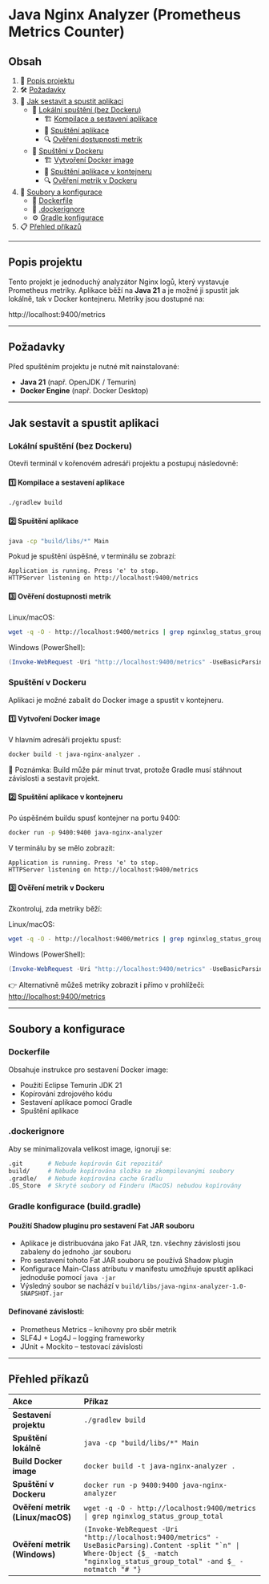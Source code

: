# Java Nginx Analyzer (Prometheus Metrics Counter)

## Obsah
1. 📌 [Popis projektu](#popis-projektu)
2. 🛠 [Požadavky](#požadavky)
3. 🚀 [Jak sestavit a spustit aplikaci](#jak-sestavit-a-spustit-aplikaci)
    - 📍 [Lokální spuštění (bez Dockeru)](#lokální-spuštění-bez-dockeru)
        - 🏗️ [Kompilace a sestavení aplikace](#1️⃣-kompilace-a-sestavení-aplikace)
        - 🏃 [Spuštění aplikace](#2️⃣-spuštění-aplikace)
        - 🔍 [Ověření dostupnosti metrik](#3️⃣-ověření-dostupnosti-metrik)
    - 🐳 [Spuštění v Dockeru](#spuštění-v-dockeru)
        - 🏗️ [Vytvoření Docker image](#1️⃣-vytvoření-docker-image)
        - 🏃 [Spuštění aplikace v kontejneru](#2️⃣-spuštění-aplikace-v-kontejneru)
        - 🔍 [Ověření metrik v Dockeru](#3️⃣-ověření-metrik-v-dockeru)
4. 📂 [Soubory a konfigurace](#soubory-a-konfigurace)
    - 📝 [Dockerfile](#dockerfile)
    - 🚫 [.dockerignore](#dockerignore)
    - ⚙️ [Gradle konfigurace](#gradle-konfigurace-buildgradle)
5. 📋 [Přehled příkazů](#přehled-příkazů)

---

## Popis projektu
Tento projekt je jednoduchý analyzátor Nginx logů, který vystavuje Prometheus metriky. 
Aplikace běží na **Java 21** a je možné ji spustit jak lokálně, tak v Docker kontejneru. Metriky jsou dostupné na:

http://localhost:9400/metrics

---

## Požadavky
Před spuštěním projektu je nutné mít nainstalované:
- **Java 21** (např. OpenJDK / Temurin)
- **Docker Engine** (např. Docker Desktop)

---

## Jak sestavit a spustit aplikaci

### Lokální spuštění (bez Dockeru)
Otevři terminál v kořenovém adresáři projektu a postupuj následovně:

#### 1️⃣ **Kompilace a sestavení aplikace**

```sh
./gradlew build
```

#### 2️⃣ **Spuštění aplikace**

```sh
java -cp "build/libs/*" Main
```

Pokud je spuštění úspěšné, v terminálu se zobrazí:
```arduino
Application is running. Press 'e' to stop.
HTTPServer listening on http://localhost:9400/metrics
```

#### 3️⃣ **Ověření dostupnosti metrik**

Linux/macOS:
```sh
wget -q -O - http://localhost:9400/metrics | grep nginxlog_status_group_total
```

Windows (PowerShell):
```powershell
(Invoke-WebRequest -Uri "http://localhost:9400/metrics" -UseBasicParsing).Content -split "`n" | Where-Object {$_ -match "nginxlog_status_group_total" -and $_ -notmatch "# "}
```

### Spuštění v Dockeru
Aplikaci je možné zabalit do Docker image a spustit v kontejneru.

#### 1️⃣ Vytvoření Docker image

V hlavním adresáři projektu spusť:
```sh
docker build -t java-nginx-analyzer .
```

📌 Poznámka: 
Build může pár minut trvat, protože Gradle musí stáhnout závislosti a sestavit projekt.

#### 2️⃣ Spuštění aplikace v kontejneru
Po úspěšném buildu spusť kontejner na portu 9400:
```sh
docker run -p 9400:9400 java-nginx-analyzer
```

V terminálu by se mělo zobrazit:
```arduino
Application is running. Press 'e' to stop.
HTTPServer listening on http://localhost:9400/metrics
```

#### 3️⃣ Ověření metrik v Dockeru
Zkontroluj, zda metriky běží:

Linux/macOS:
```sh
wget -q -O - http://localhost:9400/metrics | grep nginxlog_status_group_total
```

Windows (PowerShell):
```powershell
(Invoke-WebRequest -Uri "http://localhost:9400/metrics" -UseBasicParsing).Content -split "`n" | Where-Object {$_ -match "nginxlog_status_group_total" -and $_ -notmatch "# "}
```

👉 Alternativně můžeš metriky zobrazit i přímo v prohlížeči: [http://localhost:9400/metrics](http://localhost:9400/metrics)

---

## Soubory a konfigurace
### Dockerfile
Obsahuje instrukce pro sestavení Docker image:
- Použití Eclipse Temurin JDK 21
- Kopírování zdrojového kódu
- Sestavení aplikace pomocí Gradle
- Spuštění aplikace

### .dockerignore
Aby se minimalizovala velikost image, ignorují se:
```bash
.git       # Nebude kopírován Git repozitář
build/     # Nebude kopírována složka se zkompilovanými soubory
.gradle/   # Nebude kopírována cache Gradlu
.DS_Store  # Skryté soubory od Finderu (MacOS) nebudou kopírovány
```

### Gradle konfigurace (build.gradle)
#### Použití Shadow pluginu pro sestavení Fat JAR souboru
- Aplikace je distribuována jako Fat JAR, tzn. všechny závislosti jsou zabaleny do jednoho .jar souboru
- Pro sestavení tohoto Fat JAR souboru se používá Shadow plugin
- Konfigurace Main-Class atributu v manifestu umožňuje spustit aplikaci jednoduše pomocí `java -jar`
- Výsledný soubor se nachází v `build/libs/java-nginx-analyzer-1.0-SNAPSHOT.jar`

#### Definované závislosti:
- Prometheus Metrics – knihovny pro sběr metrik
- SLF4J + Log4J – logging frameworky
- JUnit + Mockito – testovací závislosti

---

## Přehled příkazů

| Akce                        | Příkaz |
|:----------------------------|:------------------|
| **Sestavení projektu**      | `./gradlew build` |
| **Spuštění lokálně**        | `java -cp "build/libs/*" Main` |
| **Build Docker image**      | `docker build -t java-nginx-analyzer .` |
| **Spuštění v Dockeru**      | `docker run -p 9400:9400 java-nginx-analyzer` |
| **Ověření metrik (Linux/macOS)** | ```wget -q -O - http://localhost:9400/metrics \| grep nginxlog_status_group_total``` |
| **Ověření metrik (Windows)** | ```(Invoke-WebRequest -Uri "http://localhost:9400/metrics" -UseBasicParsing).Content -split "`n" \| Where-Object {$_ -match "nginxlog_status_group_total" -and $_ -notmatch "# "}``` |